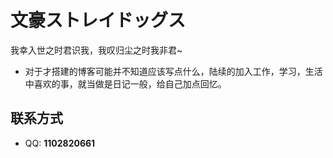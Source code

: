 # 文豪ストレイドッグス

我幸入世之时君识我，我叹归尘之时我非君~

<!-- .slide -->

 - 对于才搭建的博客可能并不知道应该写点什么，陆续的加入工作，学习，生活中喜欢的事，就当做是日记一般，给自己加点回忆。

<!-- .slide -->

## 联系方式

- QQ: **1102820661**
